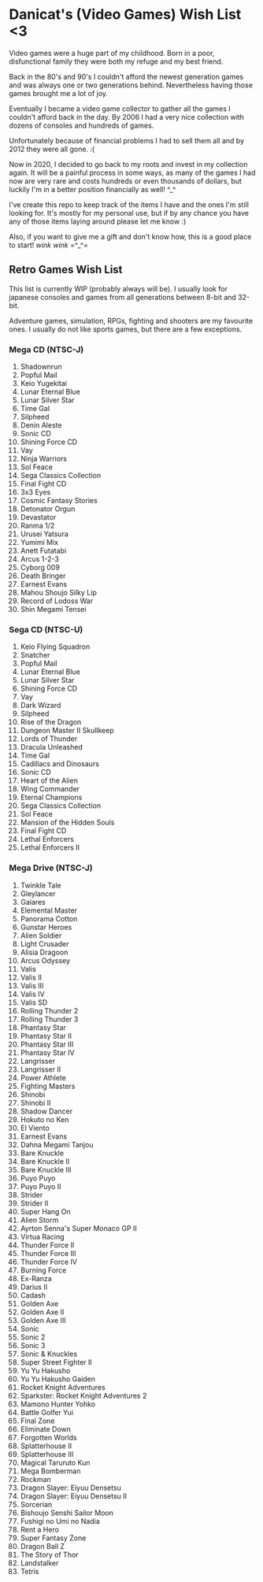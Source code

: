 # Danicat's (Video Games) Wish List <3

Video games were a huge part of my childhood. Born in a poor, disfunctional family they were both my refuge and my best friend. 

Back in the 80's and 90's I couldn't afford the newest generation games and was always one or two generations behind. Nevertheless having those games brought me a lot of joy. 

Eventually I became a video game collector to gather all the games I couldn't afford back in the day. By 2006 I had a very nice collection with dozens of consoles and hundreds of games.

Unfortunately because of financial problems I had to sell them all and by 2012 they were all gone. :(

Now in 2020, I decided to go back to my roots and invest in my collection again. It will be a painful process in some ways, as many of the games I had now are very rare and costs hundreds or even thousands of dollars, but luckily I'm in a better position financially as well! ^_^

I've create this repo to keep track of the items I have and the ones I'm still looking for. It's mostly for my personal use, but if by any chance you have any of those items laying around please let me know :)

Also, if you want to give me a gift and don't know how, this is a good place to start! *wink* *wink* =^_^=

## Retro Games Wish List

This list is currently WIP (probably always will be). I usually look for japanese consoles and games from all generations between 8-bit and 32-bit.

Adventure games, simulation, RPGs, fighting and shooters are my favourite ones. I usually do not like sports games, but there are a few exceptions.

### Mega CD (NTSC-J)

1. Shadownrun
1. Popful Mail
1. Keio Yugekitai
1. Lunar Eternal Blue
1. Lunar Silver Star
1. Time Gal
1. Silpheed
1. Denin Aleste
1. Sonic CD
1. Shining Force CD
1. Vay
1. Ninja Warriors
1. Sol Feace
1. Sega Classics Collection
1. Final Fight CD
1. 3x3 Eyes
1. Cosmic Fantasy Stories
1. Detonator Orgun
1. Devastator
1. Ranma 1/2
1. Urusei Yatsura
1. Yumimi Mix
1. Anett Futatabi
1. Arcus 1-2-3
1. Cyborg 009
1. Death Bringer
1. Earnest Evans
1. Mahou Shoujo Silky Lip
1. Record of Lodoss War
1. Shin Megami Tensei

### Sega CD (NTSC-U)

1. Keio Flying Squadron
1. Snatcher
1. Popful Mail
1. Lunar Eternal Blue
1. Lunar Silver Star
1. Shining Force CD
1. Vay
1. Dark Wizard
1. Silpheed
1. Rise of the Dragon
1. Dungeon Master II Skullkeep
1. Lords of Thunder
1. Dracula Unleashed
1. Time Gal
1. Cadillacs and Dinosaurs
1. Sonic CD
1. Heart of the Alien
1. Wing Commander
1. Eternal Champions
1. Sega Classics Collection
1. Sol Feace
1. Mansion of the Hidden Souls
1. Final Fight CD
1. Lethal Enforcers
1. Lethal Enforcers II

### Mega Drive (NTSC-J)

1. Twinkle Tale
1. Gleylancer
1. Gaiares
1. Elemental Master
1. Panorama Cotton
1. Gunstar Heroes
1. Alien Soldier
1. Light Crusader
1. Alisia Dragoon
1. Arcus Odyssey
1. Valis
1. Valis II
1. Valis III
1. Valis IV
1. Valis SD
1. Rolling Thunder 2
1. Rolling Thunder 3
1. Phantasy Star
1. Phantasy Star II
1. Phantasy Star III
1. Phantasy Star IV
1. Langrisser
1. Langrisser II
1. Power Athlete
1. Fighting Masters
1. Shinobi
1. Shinobi II
1. Shadow Dancer
1. Hokuto no Ken
1. El Viento
1. Earnest Evans
1. Dahna Megami Tanjou
1. Bare Knuckle
1. Bare Knuckle II
1. Bare Knuckle III
1. Puyo Puyo
1. Puyo Puyo II
1. Strider
1. Strider II
1. Super Hang On
1. Alien Storm
1. Ayrton Senna's Super Monaco GP II
1. Virtua Racing
1. Thunder Force II
1. Thunder Force III
1. Thunder Force IV
1. Burning Force
1. Ex-Ranza
1. Darius II
1. Cadash
1. Golden Axe
1. Golden Axe II
1. Golden Axe III
1. Sonic
1. Sonic 2
1. Sonic 3
1. Sonic & Knuckles
1. Super Street Fighter II
1. Yu Yu Hakusho
1. Yu Yu Hakusho Gaiden
1. Rocket Knight Adventures
1. Sparkster: Rocket Knight Adventures 2
1. Mamono Hunter Yohko
1. Battle Golfer Yui
1. Final Zone
1. Eliminate Down
1. Forgotten Worlds
1. Splatterhouse II
1. Splatterhouse III
1. Magical Taruruto Kun
1. Mega Bomberman
1. Rockman
1. Dragon Slayer: Eiyuu Densetsu
1. Dragon Slayer: Eiyuu Densetsu II
1. Sorcerian
1. Bishoujo Senshi Sailor Moon
1. Fushigi no Umi no Nadia
1. Rent a Hero
1. Super Fantasy Zone
1. Dragon Ball Z
1. The Story of Thor
1. Landstalker
1. Tetris